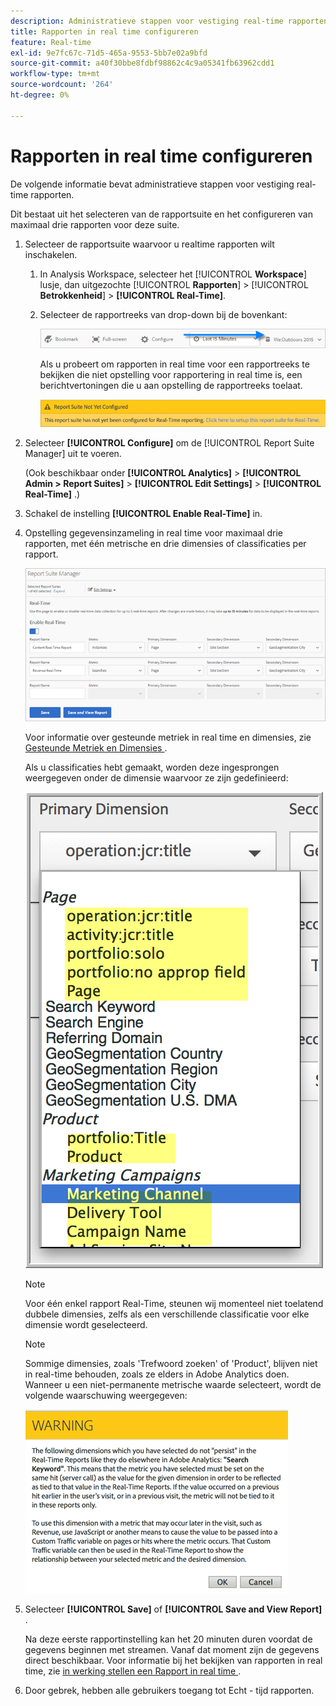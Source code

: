 ```yaml
---
description: Administratieve stappen voor vestiging real-time rapporten.
title: Rapporten in real time configureren
feature: Real-time
exl-id: 9e7fc67c-71d5-465a-9553-5bb7e02a9bfd
source-git-commit: a40f30bbe8fdbf98862c4c9a05341fb63962cdd1
workflow-type: tm+mt
source-wordcount: '264'
ht-degree: 0%

---
```


# Rapporten in real time configureren

De volgende informatie bevat administratieve stappen voor vestiging real-time rapporten.

Dit bestaat uit het selecteren van de rapportsuite en het configureren van maximaal drie rapporten voor deze suite.

1. Selecteer de rapportsuite waarvoor u realtime rapporten wilt inschakelen.

   1. In Analysis Workspace, selecteer het [!UICONTROL **Workspace**] lusje, dan uitgezochte [!UICONTROL **Rapporten**] > [!UICONTROL **Betrokkenheid**] > **[!UICONTROL Real-Time]**.

   1. Selecteer de rapportreeks van drop-down bij de bovenkant:

      ![](/help/admin/admin/c-manage-report-suites/c-edit-report-suites/realtime/assets/report_suite_selector.png)

      Als u probeert om rapporten in real time voor een rapportreeks te bekijken die niet opstelling voor rapportering in real time is, een berichtvertoningen die u aan opstelling de rapportreeks toelaat.

      ![](/help/admin/admin/c-manage-report-suites/c-edit-report-suites/realtime/assets/rep_suite_not_set_up.png)

1. Selecteer **[!UICONTROL Configure]** om de [!UICONTROL Report Suite Manager] uit te voeren.

   (Ook beschikbaar onder **[!UICONTROL Analytics]** > **[!UICONTROL Admin > Report Suites]** > **[!UICONTROL Edit Settings]** > **[!UICONTROL Real-Time]** .)

1. Schakel de instelling **[!UICONTROL Enable Real-Time]** in.
1. Opstelling gegevensinzameling in real time voor maximaal drie rapporten, met één metrische en drie dimensies of classificaties per rapport.

   ![](assets/real_time_admin.png)

   Voor informatie over gesteunde metriek in real time en dimensies, zie [ Gesteunde Metriek en Dimensies ](/help/admin/admin/c-manage-report-suites/c-edit-report-suites/realtime/realtime-metrics.md).

   Als u classificaties hebt gemaakt, worden deze ingesprongen weergegeven onder de dimensie waarvoor ze zijn gedefinieerd:

   ![](assets/classifications.png)

   >[!NOTE]
   >
   >Voor één enkel rapport Real-Time, steunen wij momenteel niet toelatend dubbele dimensies, zelfs als een verschillende classificatie voor elke dimensie wordt geselecteerd.

   >[!NOTE]
   >
   >Sommige dimensies, zoals &#39;Trefwoord zoeken&#39; of &#39;Product&#39;, blijven niet in real-time behouden, zoals ze elders in Adobe Analytics doen. Wanneer u een niet-permanente metrische waarde selecteert, wordt de volgende waarschuwing weergegeven:

   ![](/help/admin/admin/c-manage-report-suites/c-edit-report-suites/realtime/assets/warning_dimensions.png)

1. Selecteer **[!UICONTROL Save]** of **[!UICONTROL Save and View Report]** .

   Na deze eerste rapportinstelling kan het 20 minuten duren voordat de gegevens beginnen met streamen. Vanaf dat moment zijn de gegevens direct beschikbaar. Voor informatie bij het bekijken van rapporten in real time, zie [ in werking stellen een Rapport in real time ](https://experienceleague.adobe.com/docs/analytics/analyze/reports-analytics/t-running-report-types.html).

1. Door gebrek, hebben alle gebruikers toegang tot Echt - tijd rapporten.

